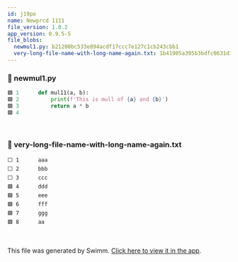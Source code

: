 ```yaml
---
id: j19po
name: Newprcd 1111
file_version: 1.0.2
app_version: 0.9.5-5
file_blobs:
  newmul1.py: b21208bc533e894acdf17ccc7e127c1cb243cbb1
  very-long-file-name-with-long-name-again.txt: 1b41905a395b3bdfc0631d3e76c569a1f8fd6c47
---
```




<!-- NOTE-swimm-snippet: the lines below link your snippet to Swimm -->
### 📄 newmul1.py
```python
🟩 1      def mul11(a, b):
🟩 2          print(f'This is mull of {a} and {b}')
🟩 3          return a * b
🟩 4      
```

<br/>



<!-- NOTE-swimm-snippet: the lines below link your snippet to Swimm -->
### 📄 very-long-file-name-with-long-name-again.txt
```text
⬜ 1      aaa
⬜ 2      bbb
⬜ 3      ccc
🟩 4      ddd
🟩 5      eee
🟩 6      fff
🟩 7      ggg
🟩 8      aa
```

<br/>

This file was generated by Swimm. [Click here to view it in the app](http://localhost:5000/repos/Z2l0aHViJTNBJTNBdDElM0ElM0FlcmFuLXN3aW1t/docs/j19po).